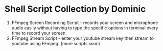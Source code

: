 # Shell Script Collection by Dominic

1. FFmpeg Screen Recording Script - records your screen and microphone audio easily without having to type the specific options in terminal every time to record your screen.
2. FFmpeg Stream Script - enter your youtube stream key then stream to youtube using FFmpeg.
(more scripts soon)
